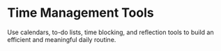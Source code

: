 # Time Management Tools

Use calendars, to-do lists, time blocking, and reflection tools to build an efficient and meaningful daily routine.